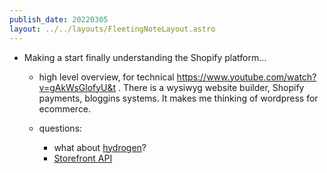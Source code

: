 ```yaml
---
publish_date: 20220305    
layout: ../../layouts/FleetingNoteLayout.astro
---
```

- Making a start finally understanding the Shopify platform...
	
	- high level overview, for technical  https://www.youtube.com/watch?v=gAkWsGlofyU&t . There is a wysiwyg website builder, Shopify  payments, bloggins systems. It makes me thinking of wordpress for ecommerce.

	- questions:
		- what about [hydrogen](https://hydrogen.shopify.dev/)?
		- [Storefront API](https://shopify.dev/api/storefront#top)